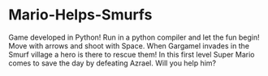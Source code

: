 # Mario-Helps-Smurfs
Game developed in Python! Run in a python compiler and let the fun begin! Move with arrows and shoot with Space. When Gargamel invades in the Smurf village a hero is there to rescue them! In this first level Super Mario comes to save the day by defeating Azrael. Will you help him?
